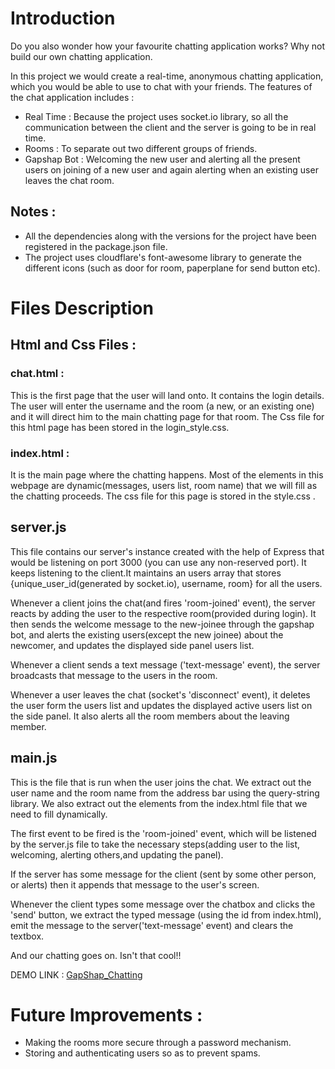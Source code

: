 # Introduction 
Do you also wonder how your favourite chatting application works? Why not build our own chatting application. 

In this project we would create a real-time, anonymous chatting application, which you would be able to use to chat with your friends. The features of the chat application includes :
- Real Time : Because the project uses socket.io library, so all the communication between the client and the server is going to be in real time. 
- Rooms : To separate out two different groups of friends. 
- Gapshap Bot : Welcoming the new user and alerting all the present users on joining of a new user and again alerting when an existing user leaves the chat room. 

## Notes : 
* All the dependencies along with the versions for the project have been registered in the package.json file. 
* The project uses cloudflare's font-awesome library to generate the different icons (such as door for room, paperplane for send button etc). 

# Files Description

## Html and Css Files : 

### chat.html : 

This is the first page that the user will land onto. It contains the login details. The user will enter the username and the room (a new, or an existing one) and it will direct him to the main chatting page for that room. The Css file for this html page has been stored in the login_style.css. 

### index.html :

It is the main page where the chatting happens. Most of the elements in this webpage are dynamic(messages, users list, room name) that we will fill as the chatting proceeds. The css file for this page is stored in the style.css .

## server.js 

This file contains our server's instance created with the help of Express that would be listening on port 3000 (you can use any non-reserved port). It keeps listening to the client.It maintains an users array that stores {unique_user_id(generated by socket.io), username, room} for all the users. 

Whenever a client joins the chat(and fires 'room-joined' event), the server reacts by adding the user to the respective room(provided during login). It then sends the welcome message to the new-joinee through the gapshap bot, and alerts the existing users(except the new joinee) about the newcomer, and updates the displayed side panel users list.

Whenever a client sends a text message ('text-message' event), the server broadcasts that message to the users in the room. 

Whenever a user leaves the chat (socket's 'disconnect' event), it deletes the user form the users list and updates the displayed active users list on the side panel. It also alerts all the room members about the leaving member. 

## main.js 

This is the file that is run when the user joins the chat. We extract out the user name and the room name from the address bar using the query-string library. We also extract out the elements from the index.html file that we need to fill dynamically. 

The first event to be fired is the 'room-joined' event, which will be listened by the server.js file to take the necessary steps(adding user to the list, welcoming, alerting others,and updating the panel). 

If the server has some message for the client (sent by some other person, or alerts) then it appends that message to the user's screen.  

Whenever the client types some message over the chatbox and clicks the 'send' button, we extract the typed message (using the id from index.html), emit the message to the server('text-message' event) and clears the textbox. 


And our chatting goes on. Isn't that cool!! 

DEMO LINK : [GapShap_Chatting](https://gapshap-chattingapp.herokuapp.com/index.html)

# Future Improvements : 

* Making the rooms more secure through a password mechanism. 
* Storing and authenticating users so as to prevent spams. 

